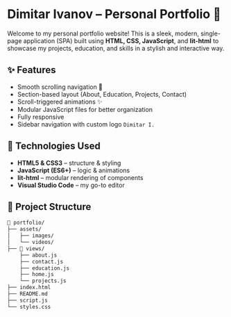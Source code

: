 # Dimitar Ivanov – Personal Portfolio 🚀

Welcome to my personal portfolio website! This is a sleek, modern, single-page application (SPA) built using **HTML, CSS, JavaScript**, and **lit-html** to showcase my projects, education, and skills in a stylish and interactive way.

## ✨ Features

- Smooth scrolling navigation 🔗
- Section-based layout (About, Education, Projects, Contact)
- Scroll-triggered animations ✨
- Modular JavaScript files for better organization
- Fully responsive
- Sidebar navigation with custom logo `Dimitar I.`

## 🧠 Technologies Used

- **HTML5 & CSS3** – structure & styling
- **JavaScript (ES6+)** – logic & animations
- **lit-html** – modular rendering of components
- **Visual Studio Code** – my go-to editor

## 🧩 Project Structure

```bash
📁 portfolio/
├── assets/
│   ├── images/
│   └── videos/
├── 📁 views/
    ├── about.js
    ├── contact.js
    ├── education.js
    ├── home.js
    └── projects.js
├── index.html
├── README.md
├── script.js
└── styles.css

